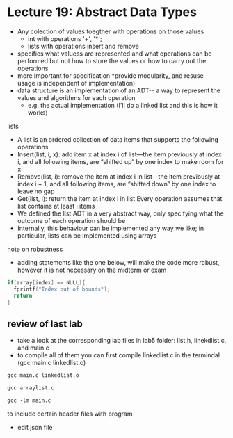 # Lecture 19: Abstract Data Types
* Any colection of values toegther with operations on those values
  * int with operations '+', '*';
  * lists with operations insert and remove
* specifies what valuess are represented and what operations can be performed but not how to store the values or how to carry out the operations
* more important for specification *provide modularity, and resuse - usage is independent of implementation)
* data structure is an implementation of an ADT-- a way to represent the values and algorithms for each operation
  * e.g. the actual implementation (I'll do a linked list and this is how it works)

lists
* A list is an ordered collection of data items that supports the
following operations
* Insert(list, i, x): add item x at index i of list—the item
previously at index i, and all following items, are “shifted up”
by one index to make room for x
* Remove(list, i): remove the item at index i in list—the item
previously at index i + 1, and all following items, are “shifted
down” by one index to leave no gap
* Get(list, i): return the item at index i in list
Every operation assumes that list contains at least i items
* We defined the list ADT in a very abstract way, only
specifying what the outcome of each operation should be
* Internally, this behaviour can be implemented any way we like;
in particular, lists can be implemented using arrays


note on robustness
* adding statements like the one below, will make the code more robust, however it is not necessary on the midterm or exam
```C
if(array[index] == NULL){
  fprintf("Index out of bounds");
  return
}
```

## review of last lab
* take a look at the corresponding lab files in lab5 folder: list.h, linekdlist.c, and main.c
* to compile all of them you can first compile linkedlist.c in the termindal (gcc main.c linkedlist.o)

```txt
gcc main.c linkedlist.o

gcc arraylist.c

gcc -lm main.c
```

to include certain header files with program
* edit json file




 

